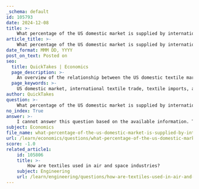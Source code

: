 ```yaml
---
_schema: default
id: 105793
date: 2024-12-08
title: >-
    What percentage of the US domestic market is supplied by international textile trade?
article_title: >-
    What percentage of the US domestic market is supplied by international textile trade?
date_format: MMM DD, YYYY
post_on_text: Posted on
seo:
  title: QuickTakes | Economics
  page_description: >-
    An overview of the relationship between the US domestic textile market and international trade, highlighting the need for detailed data to determine the percentage supplied by imports.
  page_keywords: >-
    US domestic market, international textile trade, textile imports, apparel imports, textile market size, market supply percentage, data analysis
author: QuickTakes
question: >-
    What percentage of the US domestic market is supplied by international textile trade?
no_index: True
answer: >-
    I cannot answer this question based on the available information. The gathered data provides insights into the U.S. textile and apparel imports, including values and growth rates, but it does not specify the exact percentage of the U.S. domestic market that is supplied by international textile trade. To accurately determine this percentage, additional data on the total size of the U.S. textile market and the proportion of that market accounted for by imports would be necessary.
subject: Economics
file_name: what-percentage-of-the-us-domestic-market-is-supplied-by-international-textile-trade.md
url: /learn/economics/questions/what-percentage-of-the-us-domestic-market-is-supplied-by-international-textile-trade
score: -1.0
related_article1:
    id: 105806
    title: >-
        How are textiles used in air and space industries?
    subject: Engineering
    url: /learn/engineering/questions/how-are-textiles-used-in-air-and-space-industries
---
```


&nbsp;